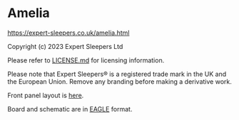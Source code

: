 Amelia
======

https://expert-sleepers.co.uk/amelia.html

Copyright (c) 2023 Expert Sleepers Ltd

Please refer to [LICENSE.md](LICENSE.md) for licensing information.

Please note that Expert Sleepers® is a registered trade mark in the UK and the European Union. Remove any branding before making a derivative work.

Front panel layout is [here](../../panels).

Board and schematic are in [EAGLE](https://en.wikipedia.org/wiki/EAGLE_(program)) format.
